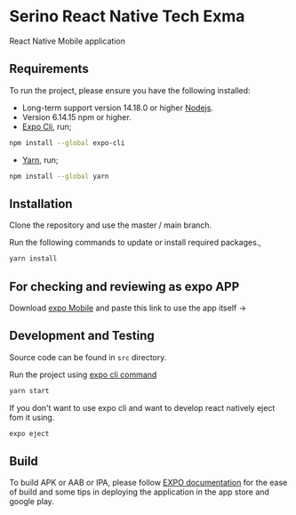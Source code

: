 # Serino React Native Tech Exma

React Native Mobile application

## Requirements

To run the project, please ensure you have the following installed:

- Long-term support version 14.18.0 or higher [Nodejs](https://nodejs.org/en/).
- Version 6.14.15 npm or higher.
- [Expo Cli](https://docs.expo.dev/), run;

```bash
npm install --global expo-cli
```

- [Yarn](https://classic.yarnpkg.com/lang/en/docs/install/#windows-stable), run;

```bash
npm install --global yarn
```

## Installation

Clone the repository and use the master / main branch.

Run the following commands to update or install required packages.,

```bash
yarn install
```

## For checking and reviewing as expo APP

Download [expo Mobile](https://play.google.com/store/apps/details?id=host.exp.exponent&hl=en&gl=US) and paste this link to use the app itself ->

## Development and Testing

Source code can be found in `src` directory.

Run the project using [expo cli command](https://docs.expo.dev/workflow/expo-cli/#expo-start)

```bash
yarn start
```

If you don't want to use expo cli and want to develop react natively eject fom it using.

```bash
expo eject
```

## Build

To build APK or AAB or IPA, please follow [EXPO documentation](https://docs.expo.dev/classic/building-standalone-apps/) for the ease of build and some tips in deploying the application in the app store and google play.
